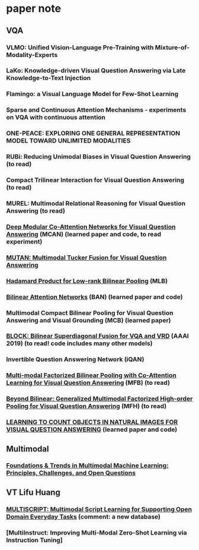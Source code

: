 # paper note 

## VQA

### VLMO: Unified Vision-Language Pre-Training with Mixture-of-Modality-Experts
### LaKo: Knowledge-driven Visual Question Answering via Late Knowledge-to-Text Injection
### Flamingo: a Visual Language Model for Few-Shot Learning
### Sparse and Continuous Attention Mechanisms - experiments on VQA with continuous attention
### ONE-PEACE: EXPLORING ONE GENERAL REPRESENTATION MODEL TOWARD UNLIMITED MODALITIES
### RUBi: Reducing Unimodal Biases in Visual Question Answering (to read)
### Compact Trilinear Interaction for Visual Question Answering (to read)
### MUREL: Multimodal Relational Reasoning for Visual Question Answering (to read)
### [Deep Modular Co-Attention Networks for Visual Question Answering](https://github.com/MILVLG/mcan-vqa) (MCAN) (learned paper and code, to read experiment)
### [MUTAN: Multimodal Tucker Fusion for Visual Question Answering](https://github.com/Cadene/vqa.pytorch)
### [Hadamard Product for Low-rank Bilinear Pooling](https://github.com/jnhwkim/MulLowBiVQA) (MLB)
### [Bilinear Attention Networks](https://github.com/jnhwkim/ban-vqa) (BAN) (learned paper and code)
### Multimodal Compact Bilinear Pooling for Visual Question Answering and Visual Grounding (MCB) (learned paper)
### [BLOCK: Bilinear Superdiagonal Fusion for VQA and VRD](https://github.com/Cadene/block.bootstrap.pytorch/tree/master) (AAAI 2019) (to read! code includes many other models)
### Invertible Question Answering Network (iQAN) 
### [Multi-modal Factorized Bilinear Pooling with Co-Attention Learning for Visual Question Answering](https://github.com/yuzcccc/vqa-mfb) (MFB) (to read)
### [Beyond Bilinear: Generalized Multimodal Factorized High-order Pooling for Visual Question Answering](https://github.com/yuzcccc/vqa-mfb) (MFH) (to read)
### [LEARNING TO COUNT OBJECTS IN NATURAL IMAGES FOR VISUAL QUESTION ANSWERING](https://github.com/Cyanogenoid/vqa-counting) (learned paper and code)


## Multimodal

### [Foundations & Trends in Multimodal Machine Learning: Principles, Challenges, and Open Questions](https://arxiv.org/pdf/2209.03430)

## VT Lifu Huang
### [MULTISCRIPT: Multimodal Script Learning for Supporting Open Domain Everyday Tasks](https://scholar.google.com/citations?view_op=view_citation&hl=en&user=76IEGtYAAAAJ&sortby=pubdate&citation_for_view=76IEGtYAAAAJ:fQNAKQ3IYiAC) (comment: a new database)
### [MultiInstruct: Improving Multi-Modal Zero-Shot Learning via Instruction Tuning]
